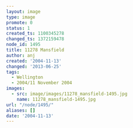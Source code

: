 ```yaml
---
layout: image
type: image
promote: 0
status: 1
created_ts: 1100345278
changed_ts: 1372159478
node_id: 1495
title: 11278 Mansfield
author: anj
created: '2004-11-13'
changed: '2013-06-25'
tags:
  - Wellington
  - 2004/11 November 2004
images:
  - src: image/images/11278_mansfield-1495.jpg
    name: 11278_mansfield-1495.jpg
url: "/node/1495/"
aliases: []
date: '2004-11-13'
---
```


